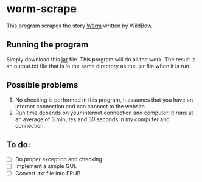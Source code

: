 # worm-scrape
This program scrapes the story [Worm](https://parahumans.wordpress.com/) written by WildBow.

## Running the program
Simply download this [jar](java-worm-scrape.jar) file. This program will do all the work.
The result is an output.txt file that is in the same directory as the .jar file when it is run.

## Possible problems
1) No checking is performed in this program, it assumes that you have an internet connection and can connect to the website.
2) Run time depends on your internet connection and computer. It runs at an average of 3 minutes and 30 seconds in my computer and connection.

## To do:
- [ ] Do proper exception and checking.
- [ ] Implement a simple GUI.
- [ ] Convert .txt file into EPUB.